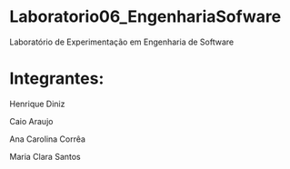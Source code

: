 # Laboratorio06_EngenhariaSofware
Laboratório de Experimentação em Engenharia de Software

# Integrantes:

Henrique Diniz

Caio Araujo

Ana Carolina Corrêa

Maria Clara Santos
